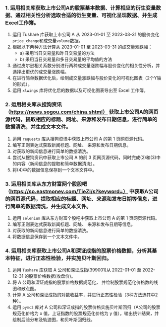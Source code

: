 ### 1. 运用相关库获取上市公司A的股票基本数据、计算相应的衍生变量数据、通过相关性分析选取合适的衍生变量、可视化呈现数据、并生成Excel工作簿。
1) 运用 Tushare 库获取上市公司 A 从 2023-01-01 至 2023-03-31 的股价变化`price_change`和成交量`volume`数据。
2) 根据以下两种方法计算从 2023-01-01 至 2023-03-31 的成交量涨跌幅：
    - a) 采用当日交易量和昨日交易量的方法
    - b) 采用当日交易量和多日交易量的平均值的方法
3) 通过皮尔逊相关系数分别进行两种成交量涨跌幅与股价变化的相关性分析，并选择出更优的成交量涨跌幅。
4) 在进行简单数据优化后，绘制成交量涨跌幅与股价变化的可视化图表（2个Y轴的形式）。
5) 运用 `xlwings` 库将优化后的数据以及可视化图表导出至 Excel 工作簿。

### 2. 运用相关库从搜狗资讯（https://news.sogou.com/china.shtml） 获取上市公司A的网页源代码，提取相应的标题、网址、来源和发布日期信息，进行简单的数据清洗，并生成文本文件。
1) 运用 `requests` 库从搜狗资讯中获取上市公司 A 的第 1 页网页源代码。
2) 编写正则表达式获取新闻标题、网址、 来源和发布日期信息。
3) 对获取的新闻信息进行简单的数据清洗。
4) 尝试从搜狗资讯中获取上市公司 A 的前 3 页网页源代码，同时完成(2)和(3)中的内容（新闻信息的提取和简单数据清洗）。
5) 将(4)中的数据信息保存到一个文本文件中。

### 3. 运用相关库从东方财富网个股股吧（https://so.eastmoney.com/TieZi/s?keyword=） 中获取A公司的网页源代码，提取相应的标题、网址、来源和发布日期等信息，进行简单的数据清洗，并生成文本文件。
1) 运用 `selenium` 库从东方财富个股吧中获取上市公司 A 的第 1 页网页源代码。
2) 编写正则表达式获取新闻标题、网址、 来源和发布日期等信息。
3) 对获取的新闻信息进行简单的数据清洗。
4) 将数据信息保存到一个文本文件中。

### 4. 运用相关库获取上市公司A和深证成指的股票价格数据，分析其基本特征，进行正态性检验，并实施贝叶斯回归。
1) 运用 `Tushare` 库获取 A 公司和深证成指(399001)从 2022-01-01 至 2022-12-31 的股票价格数据(收盘价)。
2) 将 A 公司和深证成指的股票价格数据规范化， 并绘制股票规范化价格数的线图和散点图。
3) 计算 A 公司和深证成指的对数收益率，并进行正态性检验（3种方法选其中2种）。
4) 运用 `pymc3` 库对 A 公司和深证成指的股票价格实施贝叶斯回归（A公司的股票规范化价格为 x 值，上证指数的股票规范化价格为 y 值），输出统计结果，并绘制后验分布及轨迹图，和贝叶斯回归线。
